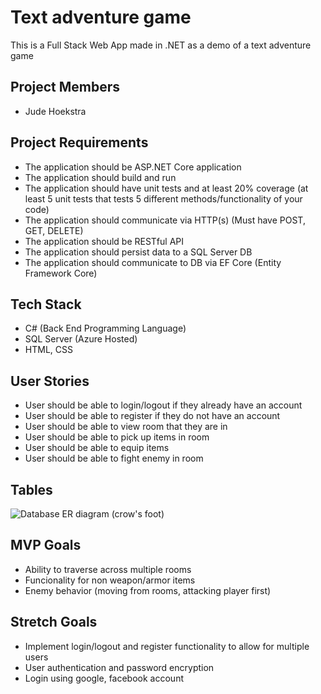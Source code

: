 # Text adventure game

This is a Full Stack Web App made in .NET as a demo of a text adventure game

## Project Members
- Jude Hoekstra

## Project Requirements
- The application should be ASP.NET Core application
- The application should build and run
- The application should have unit tests and at least 20% coverage (at least 5 unit tests that tests 5 different methods/functionality of your code)
- The application should communicate via HTTP(s) (Must have POST, GET, DELETE)
- The application should be RESTful API
- The application should persist data to a SQL Server DB
- The application should communicate to DB via EF Core (Entity Framework Core)

## Tech Stack

- C# (Back End Programming Language)
- SQL Server (Azure Hosted)
- HTML, CSS

## User Stories
- User should be able to login/logout if they already have an account
- User should be able to register if they do not have an account
- User should be able to view room that they are in
- User should be able to pick up items in room
- User should be able to equip items
- User should be able to fight enemy in room

## Tables
![Database ER diagram (crow's foot)](https://github.com/user-attachments/assets/6a21e140-a37d-4fe8-948f-a0fd9d5da8f5)


## MVP Goals
- Ability to traverse across multiple rooms
- Funcionality for non weapon/armor items
- Enemy behavior (moving from rooms, attacking player first)

## Stretch Goals
- Implement login/logout and register functionality to allow for multiple users
- User authentication and password encryption
- Login using google, facebook account
